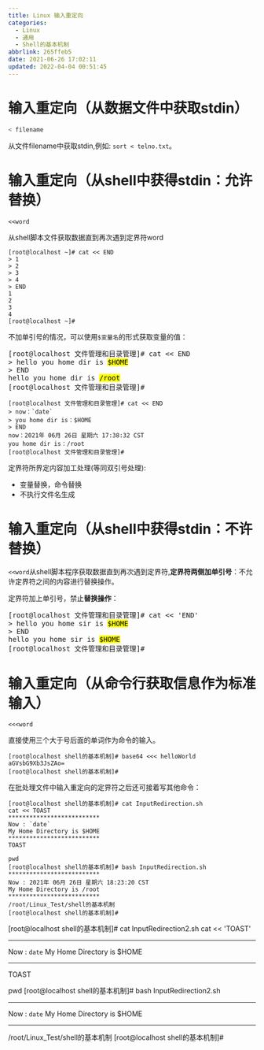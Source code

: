 ```yaml
---
title: Linux 输入重定向
categories: 
  - Linux
  - 通用
  - Shell的基本机制
abbrlink: 265ffeb5
date: 2021-06-26 17:02:11
updated: 2022-04-04 00:51:45
---
```

# 输入重定向（从数据文件中获取stdin）
```sh
< filename
```
从文件filename中获取stdin,例如: `sort < telno.txt`。

# 输入重定向（从shell中获得stdin：允许替换）
```
<<word
```
从shell脚本文件获取数据直到再次遇到定界符word
```
[root@localhost ~]# cat << END
> 1
> 2
> 3
> 4
> END
1
2
3
4
[root@localhost ~]# 
```
不加单引号的情况，可以使用`$变量名`的形式获取变量的值：

<pre>
[root@localhost 文件管理和目录管理]&#35; cat &lt;&lt; END
&gt; hello you home dir is <mark>$HOME</mark>
&gt; END
hello you home dir is <mark>/root</mark>
[root@localhost 文件管理和目录管理]&#35; 
</pre>

```
[root@localhost 文件管理和目录管理]# cat << END
> now：`date`
> you home dir is：$HOME
> END
now：2021年 06月 26日 星期六 17:38:32 CST
you home dir is：/root
[root@localhost 文件管理和目录管理]# 
```

定界符所界定内容加工处理(等同双引号处理):
- 变量替换，命令替换
- 不执行文件名生成



# 输入重定向（从shell中获得stdin：不许替换）
`<<word`从shell脚本程序获取数据直到再次遇到定界符,**定界符两侧加单引号**：不允许定界符之间的内容进行替换操作。

定界符加上单引号，禁止**替换操作**：

<pre>
[root@localhost 文件管理和目录管理]&#35; cat &lt;&lt; 'END'
&gt; hello you home sir is <mark>$HOME</mark>
&gt; END
hello you home sir is <mark>$HOME</mark>
[root@localhost 文件管理和目录管理]&#35; 
</pre>

# 输入重定向（从命令行获取信息作为标准输入）
```
<<<word
```
直接使用三个大于号后面的单词作为命令的输入。


```
[root@localhost shell的基本机制]# base64 <<< helloWorld
aGVsbG9Xb3JsZAo=
[root@localhost shell的基本机制]# 
```

在批处理文件中输入重定向的定界符之后还可接着写其他命令：
```
[root@localhost shell的基本机制]# cat InputRedirection.sh 
cat << TOAST
**************************
Now : `date`
My Home Directory is $HOME
**************************
TOAST

pwd
[root@localhost shell的基本机制]# bash InputRedirection.sh 
**************************
Now : 2021年 06月 26日 星期六 18:23:20 CST
My Home Directory is /root
**************************
/root/Linux_Test/shell的基本机制
[root@localhost shell的基本机制]# 
```
[root@localhost shell的基本机制]# cat InputRedirection2.sh 
cat << 'TOAST'
**************************
Now : `date`
My Home Directory is $HOME
**************************
TOAST

pwd
[root@localhost shell的基本机制]# bash InputRedirection2.sh 
**************************
Now : `date`
My Home Directory is $HOME
**************************
/root/Linux_Test/shell的基本机制
[root@localhost shell的基本机制]# 
